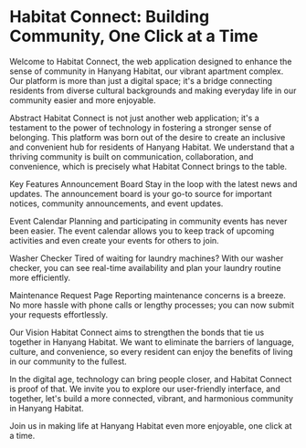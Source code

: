 # Habitat Connect: Building Community, One Click at a Time

Welcome to Habitat Connect, the web application designed to enhance the sense of community in Hanyang Habitat, our vibrant apartment complex. Our platform is more than just a digital space; it's a bridge connecting residents from diverse cultural backgrounds and making everyday life in our community easier and more enjoyable.

Abstract Habitat Connect is not just another web application; it's a testament to the power of technology in fostering a stronger sense of belonging. This platform was born out of the desire to create an inclusive and convenient hub for residents of Hanyang Habitat. We understand that a thriving community is built on communication, collaboration, and convenience, which is precisely what Habitat Connect brings to the table.

Key Features Announcement Board Stay in the loop with the latest news and updates. The announcement board is your go-to source for important notices, community announcements, and event updates.

Event Calendar Planning and participating in community events has never been easier. The event calendar allows you to keep track of upcoming activities and even create your events for others to join.

Washer Checker Tired of waiting for laundry machines? With our washer checker, you can see real-time availability and plan your laundry routine more efficiently.

Maintenance Request Page Reporting maintenance concerns is a breeze. No more hassle with phone calls or lengthy processes; you can now submit your requests effortlessly.

Our Vision Habitat Connect aims to strengthen the bonds that tie us together in Hanyang Habitat. We want to eliminate the barriers of language, culture, and convenience, so every resident can enjoy the benefits of living in our community to the fullest.

In the digital age, technology can bring people closer, and Habitat Connect is proof of that. We invite you to explore our user-friendly interface, and together, let's build a more connected, vibrant, and harmonious community in Hanyang Habitat.

Join us in making life at Hanyang Habitat even more enjoyable, one click at a time.
